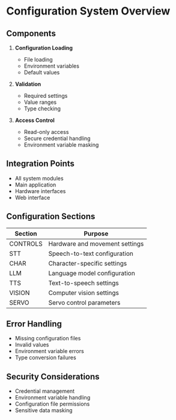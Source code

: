 # Configuration System Overview

## Components
1. **Configuration Loading**
   - File loading
   - Environment variables
   - Default values

2. **Validation**
   - Required settings
   - Value ranges
   - Type checking

3. **Access Control**
   - Read-only access
   - Secure credential handling
   - Environment variable masking

## Integration Points
- All system modules
- Main application
- Hardware interfaces
- Web interface

## Configuration Sections
| Section | Purpose |
|---------|---------|
| CONTROLS | Hardware and movement settings |
| STT | Speech-to-text configuration |
| CHAR | Character-specific settings |
| LLM | Language model configuration |
| TTS | Text-to-speech settings |
| VISION | Computer vision settings |
| SERVO | Servo control parameters |

## Error Handling
- Missing configuration files
- Invalid values
- Environment variable errors
- Type conversion failures

## Security Considerations
- Credential management
- Environment variable handling
- Configuration file permissions
- Sensitive data masking